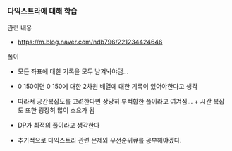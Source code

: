 ### 다익스트라에 대해 학습

관련 내용

- https://m.blog.naver.com/ndb796/221234424646

풀이

- 모든 좌표에 대한 기록을 모두 남겨놔야댐...
- 0 150이면 0 150에 대한 2차원 배열에 대한 기록이 있어야한다고 생각
- 따라서 공간복잡도를 고려한다면 상당히 부적합한 풀이라고 여겨짐... + 시간 복잡도 또한 굉장히 많이 소요가 됨
- DP가 최적의 풀이라고 생각한다

- 추가적으로 다익스트라 관련 문제와 우선순위큐를 공부해야겠다.
